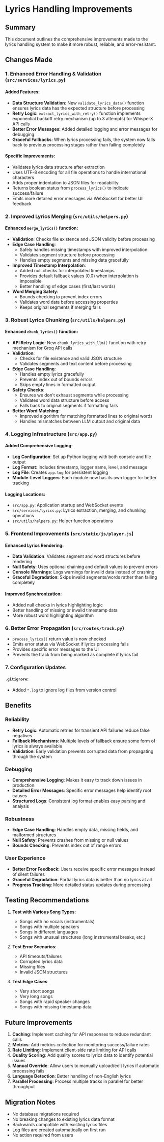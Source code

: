 # Lyrics Handling Improvements

## Summary
This document outlines the comprehensive improvements made to the lyrics handling system to make it more robust, reliable, and error-resistant.

## Changes Made

### 1. Enhanced Error Handling & Validation (`src/services/lyrics.py`)

#### Added Features:
- **Data Structure Validation**: New `validate_lyrics_data()` function ensures lyrics data has the expected structure before processing
- **Retry Logic**: `extract_lyrics_with_retry()` function implements exponential backoff retry mechanism (up to 3 attempts) for WhisperX API calls
- **Better Error Messages**: Added detailed logging and error messages for debugging
- **Graceful Fallbacks**: When lyrics processing fails, the system now falls back to previous processing stages rather than failing completely

#### Specific Improvements:
- Validates lyrics data structure after extraction
- Uses UTF-8 encoding for all file operations to handle international characters
- Adds proper indentation to JSON files for readability
- Returns boolean status from `process_lyrics()` to indicate success/failure
- Emits more detailed error messages via WebSocket for better UI feedback

### 2. Improved Lyrics Merging (`src/utils/helpers.py`)

#### Enhanced `merge_lyrics()` function:
- **Validation**: Checks file existence and JSON validity before processing
- **Edge Case Handling**: 
  - Safely handles missing timestamps with improved interpolation
  - Validates segment structure before processing
  - Handles empty segments and missing data gracefully
- **Improved Timestamp Interpolation**:
  - Added null checks for interpolated timestamps
  - Provides default fallback values (0.0) when interpolation is impossible
  - Better handling of edge cases (first/last words)
- **Word Merging Safety**:
  - Bounds checking to prevent index errors
  - Validates word data before accessing properties
  - Keeps original segments if merging fails

### 3. Robust Lyrics Chunking (`src/utils/helpers.py`)

#### Enhanced `chunk_lyrics()` function:
- **API Retry Logic**: New `chunk_lyrics_with_llm()` function with retry mechanism for Groq API calls
- **Validation**: 
  - Checks for file existence and valid JSON structure
  - Validates segments and text content before processing
- **Edge Case Handling**:
  - Handles empty lyrics gracefully
  - Prevents index out of bounds errors
  - Skips empty lines in formatted output
- **Safety Checks**:
  - Ensures we don't exhaust segments while processing
  - Validates word data structure before access
  - Falls back to original segments if formatting fails
- **Better Word Matching**:
  - Improved algorithm for matching formatted lines to original words
  - Handles mismatches between LLM output and original data

### 4. Logging Infrastructure (`src/app.py`)

#### Added Comprehensive Logging:
- **Log Configuration**: Set up Python logging with both console and file output
- **Log Format**: Includes timestamp, logger name, level, and message
- **Log File**: Creates `app.log` for persistent logging
- **Module-Level Loggers**: Each module now has its own logger for better tracking

#### Logging Locations:
- `src/app.py`: Application startup and WebSocket events
- `src/services/lyrics.py`: Lyrics extraction, merging, and chunking operations
- `src/utils/helpers.py`: Helper function operations

### 5. Frontend Improvements (`src/static/js/player.js`)

#### Enhanced Lyrics Rendering:
- **Data Validation**: Validates segment and word structures before rendering
- **Null Safety**: Uses optional chaining and default values to prevent errors
- **Console Warnings**: Logs warnings for invalid data instead of crashing
- **Graceful Degradation**: Skips invalid segments/words rather than failing completely

#### Improved Synchronization:
- Added null checks in lyrics highlighting logic
- Better handling of missing or invalid timestamp data
- More robust word highlighting algorithm

### 6. Better Error Propagation (`src/routes/track.py`)

- `process_lyrics()` return value is now checked
- Emits error status via WebSocket if lyrics processing fails
- Provides specific error messages to the UI
- Prevents the track from being marked as complete if lyrics fail

### 7. Configuration Updates

#### `.gitignore`:
- Added `*.log` to ignore log files from version control

## Benefits

### Reliability
- **Retry Logic**: Automatic retries for transient API failures reduce false negatives
- **Fallback Mechanisms**: Multiple levels of fallback ensure some form of lyrics is always available
- **Validation**: Early validation prevents corrupted data from propagating through the system

### Debugging
- **Comprehensive Logging**: Makes it easy to track down issues in production
- **Detailed Error Messages**: Specific error messages help identify root causes
- **Structured Logs**: Consistent log format enables easy parsing and analysis

### Robustness
- **Edge Case Handling**: Handles empty data, missing fields, and malformed structures
- **Null Safety**: Prevents crashes from missing or null values
- **Bounds Checking**: Prevents index out of range errors

### User Experience
- **Better Error Feedback**: Users receive specific error messages instead of silent failures
- **Graceful Degradation**: Partial lyrics data is better than no lyrics at all
- **Progress Tracking**: More detailed status updates during processing

## Testing Recommendations

1. **Test with Various Song Types**:
   - Songs with no vocals (instrumentals)
   - Songs with multiple speakers
   - Songs in different languages
   - Songs with unusual structures (long instrumental breaks, etc.)

2. **Test Error Scenarios**:
   - API timeouts/failures
   - Corrupted lyrics data
   - Missing files
   - Invalid JSON structures

3. **Test Edge Cases**:
   - Very short songs
   - Very long songs
   - Songs with rapid speaker changes
   - Songs with missing timestamp data

## Future Improvements

1. **Caching**: Implement caching for API responses to reduce redundant calls
2. **Metrics**: Add metrics collection for monitoring success/failure rates
3. **Rate Limiting**: Implement client-side rate limiting for API calls
4. **Quality Scoring**: Add quality scores to lyrics data to identify potential issues
5. **Manual Override**: Allow users to manually upload/edit lyrics if automatic processing fails
6. **Language Detection**: Better handling of non-English lyrics
7. **Parallel Processing**: Process multiple tracks in parallel for better throughput

## Migration Notes

- No database migrations required
- No breaking changes to existing lyrics data format
- Backwards compatible with existing lyrics files
- Log files are created automatically on first run
- No action required from users
